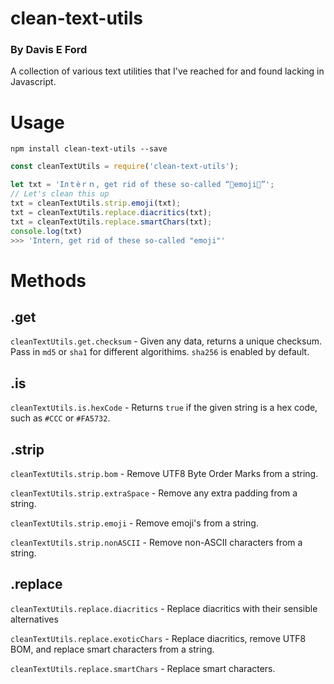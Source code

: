 # clean-text-utils
### By Davis E Ford

A collection of various text utilities that I've reached for and found lacking in Javascript.

# Usage

`npm install clean-text-utils --save`

```javascript
const cleanTextUtils = require('clean-text-utils');

let txt = 'Iлｔèｒｎ, get rid of these so-called “💩emoji💩”';
// Let's clean this up
txt = cleanTextUtils.strip.emoji(txt);
txt = cleanTextUtils.replace.diacritics(txt);
txt = cleanTextUtils.replace.smartChars(txt);
console.log(txt)
>>> 'Intern, get rid of these so-called "emoji"'
```

# Methods
## .get

`cleanTextUtils.get.checksum` - Given any data, returns a unique checksum. Pass in `md5` or `sha1` for different algorithims. `sha256` is enabled by default.
## .is

`cleanTextUtils.is.hexCode` - Returns `true` if the given string is a hex code, such as `#CCC` or `#FA5732`.


## .strip

`cleanTextUtils.strip.bom` - Remove UTF8 Byte Order Marks from a string.

`cleanTextUtils.strip.extraSpace` - Remove any extra padding from a string.

`cleanTextUtils.strip.emoji` - Remove emoji's from a string.

`cleanTextUtils.strip.nonASCII` - Remove non-ASCII characters from a string.

## .replace

`cleanTextUtils.replace.diacritics` - Replace diacritics with their sensible alternatives

`cleanTextUtils.replace.exoticChars` - Replace diacritics, remove UTF8 BOM, and replace smart characters from a string.

`cleanTextUtils.replace.smartChars` - Replace smart characters.
